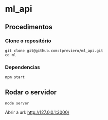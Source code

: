 # ml_api

## Procedimentos
### Clone o repositório

```console
git clone git@github.com:tpreviero/ml_api.git
cd ml
```

### Dependencias
```console
npm start
```

## Rodar o servidor
```console
node server
 ```
Abrir a url: http://127.0.0.1:3000/
